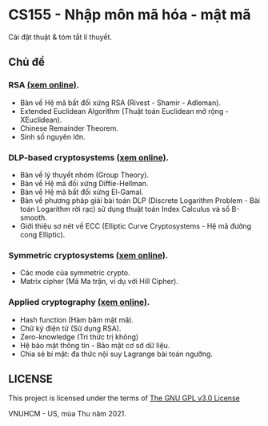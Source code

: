 # CS155 - Nhập môn mã hóa - mật mã

Cài đặt thuật & tóm tắt lí thuyết.

## Chủ đề
### RSA [(xem online)](https://trhgquan.github.io/CS155/RSA).
- Bàn về Hệ mã bất đối xứng RSA (Rivest - Shamir - Adleman).
- Extended Euclidean Algorithm (Thuật toán Euclidean mở rộng - XEuclidean).
- Chinese Remainder Theorem.
- Sinh số nguyên lớn.

### DLP-based cryptosystems [(xem online)](https://trhgquan.github.io/CS155/DLP-based).
- Bàn về lý thuyết nhóm (Group Theory).
- Bàn về Hệ mã đối xứng Diffie-Hellman.
- Bàn về Hệ mã bất đối xứng El-Gamal.
- Bàn về phương pháp giải bài toán DLP (Discrete Logarithm Problem - Bài toán Logarithm rời rạc) sử dụng thuật toán Index Calculus và số B-smooth.
- Giới thiệu sơ nét về ECC (Elliptic Curve Cryptosystems - Hệ mã đường cong Elliptic).

### Symmetric cryptosystems [(xem online)](https://trhgquan.github.io/CS155/symmetric-crypto).
- Các mode của symmetric crypto.
- Matrix cipher (Mã Ma trận, ví dụ với Hill Cipher).

### Applied cryptography [(xem online)](https://trhgquan.github.io/CS155/applied-cryptography).
- Hash function (Hàm băm mật mã).
- Chữ ký điện tử (Sử dụng RSA).
- Zero-knowledge (Tri thức trị không)
- Hệ bảo mật thông tin - Bảo mật cơ sở dữ liệu.
- Chia sẻ bí mật: đa thức nội suy Lagrange bài toán ngưỡng.

## LICENSE
This project is licensed under the terms of [The GNU GPL v3.0 License](LICENSE)

VNUHCM - US, mùa Thu năm 2021.
